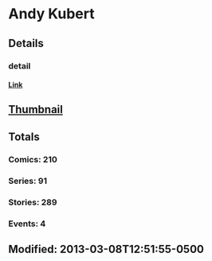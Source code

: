 # Andy  Kubert 
## Details
### detail
#### [Link](http://marvel.com/comics/creators/175/andy_kubert?utm_campaign=apiRef&utm_source=225578a89fc76f3d20fbffda5d17a88d)
## [Thumbnail](http://i.annihil.us/u/prod/marvel/i/mg/f/60/4bc468f4eca4c.jpg)
## Totals
### Comics: 210
### Series: 91
### Stories: 289
### Events: 4
## Modified: 2013-03-08T12:51:55-0500